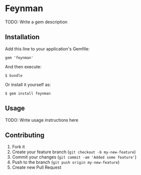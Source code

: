 # Feynman

TODO: Write a gem description

## Installation

Add this line to your application's Gemfile:

    gem 'feynman'

And then execute:

    $ bundle

Or install it yourself as:

    $ gem install feynman

## Usage

TODO: Write usage instructions here

## Contributing

1. Fork it
2. Create your feature branch (`git checkout -b my-new-feature`)
3. Commit your changes (`git commit -am 'Added some feature'`)
4. Push to the branch (`git push origin my-new-feature`)
5. Create new Pull Request
